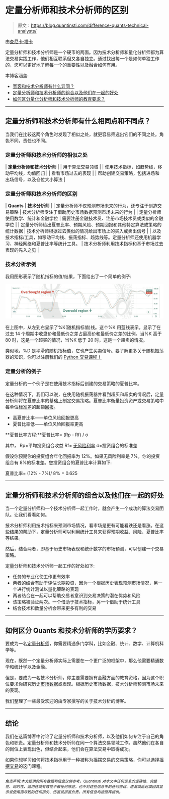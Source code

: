 # 定量分析师和技术分析师的区别

> 原文：<https://blog.quantinsti.com/difference-quants-technical-analysts/>

由[查尼卡·塔卡](https://www.linkedin.com/in/chainika-bahl-thakar-b32971155/)

定量分析师和技术分析师是一个硬币的两面。因为技术分析师和量化分析师都为算法交易实践工作，他们相互联系但又各自独立。通过找出每一个是如何单独工作的，您可以更好地了解每一个的重要性以及融合如何有用。

本博客涵盖:

*   [宽客和技术分析师有什么异同？](#what-are-the-similarities-and-the-differences-between-quants-and-technical-analysts)
*   [定量分析师和技术分析师的组合以及他们在一起的好处](#combination-of-quants-and-technical-analysts-and-benefits-when-together)
*   [如何区分量化分析师和技术分析师的教育要求？](#how-to-differentiate-between-the-educational-requirements-of-quants-and-technical-analysts)

* * *

## 定量分析师和技术分析师有什么相同点和不同点？

当我们在比较这两个角色时发现了相似之处，就更容易筛选出它们的不同之处。角色不同，责任也不同。

### 定量分析师和技术分析师的相似之处

| **定量分析师和技术分析师** |
| 用于算法交易领域 |
| 使用技术指标，如趋势线，移动平均线，均值回归 |
| 看看市场过去的表现 |
| 帮助创建交易策略，包括进场和出场信号，以及仓位大小算法 |

### 定量分析师和技术分析师的区别

| **Quants** | **技术分析师** |
| 定量分析师不仅预测市场未来的行为，还专注于创造交易策略 | 技术分析师专注于借助历史市场数据预测市场未来的行为 |
| 定量分析师使用数学、统计和金融学位 | 需要注册金融技术员、注册市场技术员或类似的金融学位 |
| 定量分析师给出夏普比率、预期风险、预期回报和其他特定算法或策略的统计数据 | 技术分析师根据过去类似的情况给出市场上的买入或卖出信号 |
| 以及技术指标/工具，如移动平均线、振荡指标、趋势线等。定量分析师还使用机器学习、神经网络和夏普比率等统计工具。 | 技术分析师利用技术指标和基于市场过去表现的先入之见 |

### 技术分析示例

我用图形表示了随机指标的值/结果，下面给出了一个简单的例子:

![](img/cab639aaabf5f947afb6933b04803928.png)

在上图中，从左到右显示了%K(随机指标值)线。这个%K 用蓝线表示，显示了在过去 14 个周期中收盘价和最低价之差占最高价和最低价之差的比例。当%K 高于 80 时，这是一个超买的情况，当%K 低于 20 时，这是一个超卖的情况。

类似地，%D 是平滑的随机指标值，它也产生买卖信号。要了解更多关于随机振荡器的知识，你可以注册我们的 [Python 交易课程！](https://quantra.quantinsti.com/course/python-for-trading)

### 定量分析的例子

定量分析的一个例子是在使用技术指标后创建的交易策略的夏普比率。

在这种情况下，我们可以说，在使用随机振荡器并看到超买和超卖的情况后，定量分析师将在夏普比率的基础上制定交易策略。夏普比率衡量投资资产或交易策略中每单位[标准差](https://quantra.quantinsti.com/glossary/Standard-Deviation)的超额[回报](https://quantra.quantinsti.com/glossary/Returns)。

*   高夏普比率——单位风险回报更高
*   夏普比率低——单位风险回报率更高

**夏普比率方程:**夏普比率= (Rp - Rf) / σ

其中，
Rp=平均投资组合收益
Rf= [无风险利率](https://quantra.quantinsti.com/glossary/Risk-Free-Rate)
σ=投资组合的标准差

假设你预期你的投资组合年化回报率为 12%。如果无风险利率是 7%，你的投资组合有 8%的标准差。您投资组合的夏普比率计算如下:

夏普比率= (12% - 7%)/ 8% = 0.625

* * *

## 定量分析师和技术分析师的组合以及他们在一起的好处

当一个定量分析师和一个技术分析师一起工作时，就会产生一个成功的算法交易团队。让我们看看如何。

技术分析师利用技术指标来预测市场情况，看市场是更有可能看跌还是看涨。在这些结果的帮助下，定量分析师可以利用统计工具来获得预期收益、风险、夏普比率等结果。

然后，结合两者，即基于历史市场表现和统计数字的市场预测，可以创建一个交易策略。

定量分析师和技术分析师一起工作的好处如下:

*   任务的专业化使工作更有效率
*   两者的结合有助于评估长期投资，因为一个根据历史表现预测市场情况，另一个进行统计测试以量化策略的表现
*   两者结合在一起可以帮助交易者意识到交易决策的潜在优势和风险
*   该策略被验证两次。一个借助于技术指标，另一个借助于统计工具
*   结合技术和数量分析会带来更多有利的交易

* * *

## 如何区分 Quants 和技术分析师的学历要求？

要成为一名[定量分析师](/quantitative-analyst/#educational-requirements-to-become-a-quantitative-analyst)，你需要精通多门学科，比如金融、统计、数学、计算机科学等。

现在，既然一个定量分析师实际上需要在一个更广泛的框架中，那么他需要精通数学和统计学以及金融。

但是，要成为一名技术分析师，你主要需要拥有金融方面的教育资格，因为这个职位要求你研究历史[市场数据](https://quantra.quantinsti.com/course/getting-market-data)或表现。根据历史市场数据，技术分析师预测市场未来的表现。

我们整理了一些最受欢迎的由专家撰写的关于技术分析的博客。

* * *

## 结论

我们在这篇博客中讨论了定量分析师和技术分析师，以及他们如何专注于自己的角色和职责。定量分析师和技术分析师在同一个算法交易领域工作。虽然他们在各自的岗位上表现出色，但结合起来，他们会在算法交易中取得成功。

如果你想学习如何将技术指标用于一种被称为摇摆交易的交易策略，你可以选择[摇摆交易](https://quantra.quantinsti.com/course/swing-trading-strategies)的这门课程。

* * *

*<small>免责声明:本文提供的所有数据和信息仅供参考。QuantInsti 对本文中任何信息的准确性、完整性、现时性、适用性或有效性不做任何陈述，也不对这些信息中的任何错误、遗漏或延迟或因其显示或使用而导致的任何损失、伤害或损害负责。所有信息均按原样提供。</small>*
